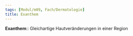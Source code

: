 ```yaml
---
tags: [Modul/m09, Fach/Dermatologie]
title: Exanthem
---
```

**Exanthem**:: Gleichartige Hautveränderungen in einer Region